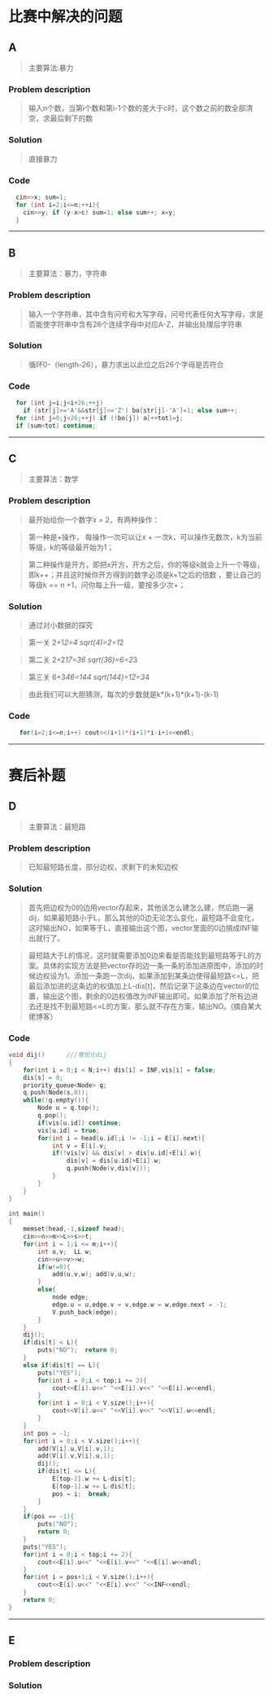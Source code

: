 # 比赛中解决的问题
## A 
>  主要算法:暴力
### Problem description
>  输入n个数，当第i个数和第i-1个数的差大于c时，这个数之前的数全部清空，求最后剩下的数

### Solution
>  直接暴力

### Code
```cpp
  cin>>x; sum=1;
  for (int i=2;i<=n;++i){
    cin>>y; if (y-x>c) sum=1; else sum++; x=y;
  }
```
*****


## B
> 主要算法：暴力，字符串
### Problem description
> 输入一个字符串，其中含有问号和大写字母，问号代表任何大写字母，求是否能使字符串中含有26个连续字母中对应A-Z，并输出处理后字符串

### Solution
> 循环0-（length-26），暴力求出以此位之后26个字母是否符合

### Code
```cpp
  for (int j=i;j<i+26;++j) 
    if (str[j]>='A'&&str[j]<='Z') bo[str[j]-'A']=1; else sum++;
  for (int j=0;j<26;++j) if (!bo[j]) a[++tot]=j;
  if (sum<tot) continue;
```
*****

## C
> 主要算法：数学
### Problem description
> 最开始给你一个数字x = 2，有两种操作：

> 第一种是+操作， 每操作一次可以让x + 一次k，可以操作无数次，k为当前等级，k的等级最开始为1；

> 第二种操作是开方，即把x开方，开方之后，你的等级k就会上升一个等级，即k++；并且这时候你开方得到的数字必须是k+1之后的倍数 ，要让自己的等级k == n +1，问你每上升一级，要按多少次+；

### Solution
> 通过对小数据的探究

>第一关 2+1*2=4 sqrt(4)=2=1*2

>第二关 2+2*17=36 sqrt(36)=6=2*3

>第三关 6+3*46=144 sqrt(144)=12=3*4

>由此我们可以大胆猜测，每次的步数就是k*(k+1)*(k+1)-(k-1)

### Code
```cpp
   for(i=2;i<=n;i++) cout<<(i+1)*(i+1)*i-i+1<<endl;
```
*****

# 赛后补题
## D
>主要算法：最短路
### Problem description
> 已知最短路长度，部分边权，求剩下的未知边权

### Solution
> 首先把边权为0的边用vector存起来，其他该怎么建怎么建，然后跑一遍dij，如果最短路小于L，那么其他的0边无论怎么变化，最短路不会变化，这时输出NO，如果等于L，直接输出这个图，vector里面的0边搞成INF输出就行了。

>最短路大于L的情况，这时就需要添加0边来看是否能找到最短路等于L的方案。具体的实现方法是把vector存的边一条一条的添加进原图中，添加的时候边权设为1。添加一条跑一次dij，如果添加到某条边使得最短路<=L，把最后添加进的这条边的权值加上L-dis[t]，然后记录下这条边在vector的位置，输出这个图，剩余的0边权值改为INF输出即可。如果添加了所有边进去还是找不到最短路<=L的方案，那么就不存在方案，输出NO。(摘自某大佬博客）

### Code
```cpp
void dij()      ///堆优化dij  
{  
    for(int i = 0;i < N;i++) dis[i] = INF,vis[i] = false;  
    dis[s] = 0;  
    priority_queue<Node> q;  
    q.push(Node(s,0));  
    while(!q.empty()){  
        Node u = q.top();  
        q.pop();  
        if(vis[u.id]) continue;  
        vis[u.id] = true;  
        for(int i = head[u.id];i != -1;i = E[i].next){  
            int v = E[i].v;  
            if(!vis[v] && dis[v] > dis[u.id]+E[i].w){  
                dis[v] = dis[u.id]+E[i].w;  
                q.push(Node(v,dis[v]));  
            }  
        }  
    }  
}  
  
int main()  
{  
    memset(head,-1,sizeof head);  
    cin>>n>>m>>L>>s>>t;
    for(int i = 1;i <= m;i++){  
        int u,v;  LL w;  
        cin>>u>>v>>w;
        if(w!=0){  
            add(u,v,w); add(v,u,w);  
        }  
        else{  
            node edge;  
            edge.u = u,edge.v = v,edge.w = w,edge.next = -1;  
            V.push_back(edge);  
        }  
    }  
    dij();  
    if(dis[t] < L){     
        puts("NO");  return 0;  
    }  
    else if(dis[t] == L){ 
        puts("YES");  
        for(int i = 0;i < top;i += 2){  
            cout<<E[i].u<<" "<<E[i].v<<" "<<E[i].w<<endl;
        }  
        for(int i = 0;i < V.size();i++){  
            cout<<V[i].u<<" "<<V[i].v<<" "<<V[i].w<<endl;
        }  
    }  
    int pos = -1;  
    for(int i = 0;i < V.size();i++){  
        add(V[i].u,V[i].v,1);  
        add(V[i].v,V[i].u,1);  
        dij();  
        if(dis[t] <= L){  
            E[top-2].w += L-dis[t];  
            E[top-1].w += L-dis[t];  
    		pos = i;  break;  
        }  
    }  
    if(pos == -1){  
        puts("NO");  
        return 0;  
    }  
    puts("YES");  
    for(int i = 0;i < top;i += 2){  
        cout<<E[i].u<<" "<<E[i].v<<" "<<E[i].w<<endl;
    }  
    for(int i = pos+1;i < V.size();i++){  
        cout<<E[i].u<<" "<<E[i].v<<" "<<INF<<endl;
    }  
    return 0;  
}  

```
*****

## E
### Problem description
> 

### Solution
> 
